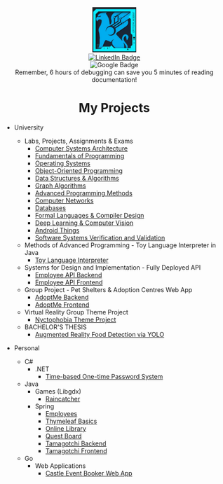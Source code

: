 <!--
**TimofteRazvan/TimofteRazvan** is a ✨ _special_ ✨ repository because its `README.md` (this file) appears on your GitHub profile.

Here are some ideas to get you started:

- 🔭 I’m currently working on ...
- 🌱 I’m currently learning ...
- 👯 I’m looking to collaborate on ...
- 🤔 I’m looking for help with ...
- 💬 Ask me about ...
- 📫 How to reach me: ...
- 😄 Pronouns: ...
- ⚡ Fun fact: ...
-->

<div id="header" align="center">
  <img src="https://github.com/TimofteRazvan/TimofteRazvan/blob/main/ezgif-1-fd124405ff.gif" width="100"/>
  <div id="badges">
  <a href="https://www.linkedin.com/in/timofte-razvan/">
    <img src="https://img.shields.io/badge/LinkedIn-blue?style=for-the-badge&logo=linkedin&logoColor=white" alt="LinkedIn Badge"/>
  </a>
   <br \>
  <img src="https://img.shields.io/badge/razvanhdt13-@gmail-red?style=plastic&logo=gmail&labelColor=white" alt="Google Badge"/>  
   <br \> Remember, 6 hours of debugging can save you 5 minutes of reading documentation!
</div>
</div>

<div id="header" align="center">
<h1>My Projects</h1>
</div>

- University
  - Labs, Projects, Assignments & Exams
    - [Computer Systems Architecture](https://github.com/TimofteRazvan/university-projects/tree/main/1st-semester/computer-systems-architecture)
    - [Fundamentals of Programming](https://github.com/TimofteRazvan/university-projects/tree/main/1st-semester/fundamentals-of-programming)
    - [Operating Systems](https://github.com/TimofteRazvan/university-projects/tree/main/2nd-semester/operating-systems)
    - [Object-Oriented Programming](https://github.com/TimofteRazvan/university-projects/tree/main/2nd-semester/object-oriented-programming)
    - [Data Structures & Algorithms](https://github.com/TimofteRazvan/university-projects/tree/main/2nd-semester/data-structures-and-algorithms)
    - [Graph Algorithms](https://github.com/TimofteRazvan/university-projects/tree/main/2nd-semester/graph-algorithms)
    - [Advanced Programming Methods](https://github.com/TimofteRazvan/university-projects/tree/main/3rd-semester/advanced-programming-methods)
    - [Computer Networks](https://github.com/TimofteRazvan/university-projects/tree/main/3rd-semester/computer-networks)
    - [Databases](https://github.com/TimofteRazvan/university-projects/tree/main/3rd-semester/databases)
    - [Formal Languages & Compiler Design](https://github.com/TimofteRazvan/flcd-language)
    - [Deep Learning & Computer Vision](https://github.com/TimofteRazvan/deep-learning-computer-vision)
    - [Android Things](https://github.com/TimofteRazvan/arduino-helldivers-menu)
    - [Software Systems Verification and Validation](https://github.com/TimofteRazvan/ssvv-testlink)
  - Methods of Advanced Programming - Toy Language Interpreter in Java
    - [Toy Language Interpreter](https://github.com/TimofteRazvan/university-projects/tree/main/3rd-semester/advanced-programming-methods/toy-language-final)
  - Systems for Design and Implementation - Fully Deployed API
    - [Employee API Backend](https://github.com/TimofteRazvan/employee-api-backend)
    - [Employee API Frontend](https://github.com/TimofteRazvan/employee-api-frontend)
  - Group Project - Pet Shelters & Adoption Centres Web App
    - [AdoptMe Backend](https://github.com/DreamWorksss/AdoptMe-backend/tree/develop)
    - [AdoptMe Frontend](https://github.com/DreamWorksss/adoptme-frontend/)
  - Virtual Reality Group Theme Project
    - [Nyctophobia Theme Project](https://github.com/TimofteRazvan/nyctophobia-theme-project)
  - BACHELOR'S THESIS
    - [Augmented Reality Food Detection via YOLO](https://github.com/TimofteRazvan/bachelor-thesis-augmented-reality-food-detection)

- Personal
  - C#
    - .NET
      - [Time-based One-time Password System](https://github.com/TimofteRazvan/TOTPSystem)
  - Java
    - Games (Libgdx)
      - [Raincatcher](https://github.com/TimofteRazvan/personal-projects/tree/main/games/libgdx/rain-catcher-simple)
    - Spring
      - [Employees](https://github.com/TimofteRazvan/personal-projects/tree/main/spring/FirstSpring)
      - [Thymeleaf Basics](https://github.com/TimofteRazvan/personal-projects/tree/main/spring/thymeleaf)
      - [Online Library](https://github.com/TimofteRazvan/online-library/tree/main)
      - [Quest Board](https://github.com/TimofteRazvan/quest-board)
      - [Tamagotchi Backend](https://github.com/TimofteRazvan/tamagotchi-backend)
      - [Tamagotchi Frontend](https://github.com/TimofteRazvan/tamagotchi-frontend)
  - Go
    - Web Applications
      - [Castle Event Booker Web App](https://github.com/TimofteRazvan/castle-event-booker)
